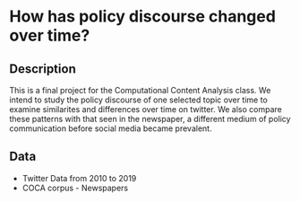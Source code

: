 # How has policy discourse changed over time?

## Description
This is a final project for the Computational Content Analysis class. We intend to study the policy discourse of one selected topic over time to examine similarites and differences over time on twitter. We also compare these patterns with that seen in the newspaper, a different medium of policy communication before social media became prevalent.

## Data
* Twitter Data from 2010 to 2019
* COCA corpus - Newspapers

